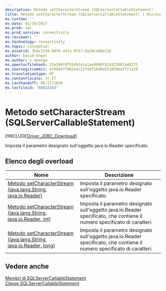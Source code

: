 ```yaml
---
description: Metodo setCharacterStream (SQLServerCallableStatement)
title: Metodo setCharacterStream (SQLServerCallableStatement) | Microsoft Docs
ms.custom: ''
ms.date: 01/19/2017
ms.prod: sql
ms.prod_service: connectivity
ms.reviewer: ''
ms.technology: connectivity
ms.topic: conceptual
ms.assetid: 3b4c3234-09f6-44fa-9757-0a20ca90e13e
author: David-Engel
ms.author: v-daenge
ms.openlocfilehash: 12a108fdf55d91e1a1ae9680f81432388fadd2f5
ms.sourcegitcommit: e700497f962e4c2274df16d9e651059b42ff1a10
ms.translationtype: HT
ms.contentlocale: it-IT
ms.lasthandoff: 08/17/2020
ms.locfileid: "88432243"
---
```

# <a name="setcharacterstream-method-sqlservercallablestatement"></a>Metodo setCharacterStream (SQLServerCallableStatement)
[!INCLUDE[Driver_JDBC_Download](../../../includes/driver_jdbc_download.md)]

  Imposta il parametro designato sull'oggetto java.io.Reader specificato.  
  
## <a name="overload-list"></a>Elenco degli overload  
  
|Nome|Descrizione|  
|----------|-----------------|  
|[Metodo setCharacterStream &#40;java.lang.String, java.io.Reader&#41;](../../../connect/jdbc/reference/setcharacterstream-method-java-lang-string-java-io-reader.md)|Imposta il parametro designato sull'oggetto java.io.Reader specificato.|  
|[Metodo setCharacterStream &#40;java.lang.String, java.io.Reader, int&#41;](../../../connect/jdbc/reference/setcharacterstream-method-java-lang-string-java-io-reader-int.md)|Imposta il parametro designato sull'oggetto java.io.Reader specificato, che contiene il numero specificato di caratteri.|  
|[Metodo setCharacterStream &#40;java.lang.String, java.io.Reader, long&#41;](../../../connect/jdbc/reference/setcharacterstream-method-java-lang-string-java-io-reader-long.md)|Imposta il parametro designato sull'oggetto java.io.Reader specificato, che contiene il numero specificato di caratteri.|  
  
## <a name="see-also"></a>Vedere anche  
 [Membri di SQLServerCallableStatement](../../../connect/jdbc/reference/sqlservercallablestatement-members.md)   
 [Classe SQLServerCallableStatement](../../../connect/jdbc/reference/sqlservercallablestatement-class.md)  
  
  
